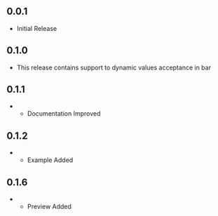 ## 0.0.1

* Initial Release

## 0.1.0

* This release contains support to dynamic values acceptance in bar

## 0.1.1

* - Documentation Improved

## 0.1.2

* - Example Added

## 0.1.6

* - Preview Added